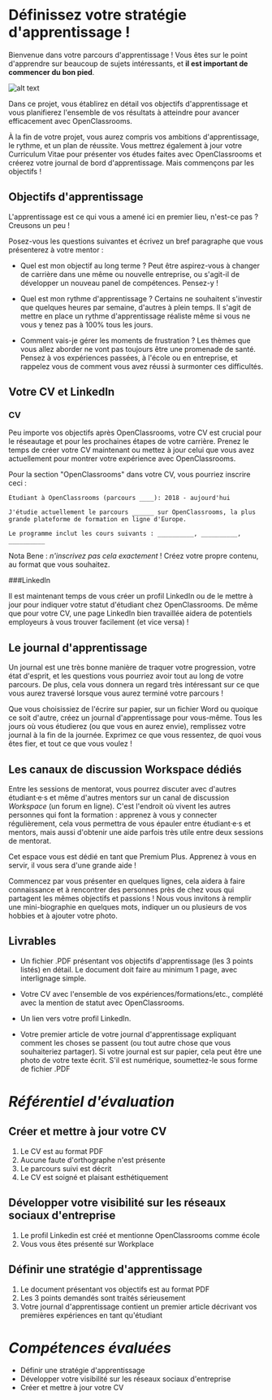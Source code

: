 # Définissez votre stratégie d'apprentissage !

Bienvenue dans votre parcours d'apprentissage ! Vous êtes sur le point d'apprendre  sur beaucoup de sujets intéressants, et **il est important de commencer du bon pied**.

![alt text](https://user.oc-static.com/upload/2016/10/24/1477332023351_14770590539582_embark.jpg "En route pour votre apprentissage !")


Dans ce projet, vous établirez en détail vos objectifs d'apprentissage et vous planifierez l'ensemble de vos résultats à atteindre pour avancer efficacement avec OpenClassrooms.

À la fin de votre projet, vous aurez compris vos ambitions d'apprentissage, le rythme, et un plan de réussite. Vous mettrez également à jour votre Curriculum Vitae pour présenter vos études faites avec OpenClassrooms et créerez votre journal de bord d'apprentissage. Mais commençons par les objectifs !

## Objectifs d'apprentissage

L'apprentissage est ce qui vous a amené ici en premier lieu, n'est-ce pas ? Creusons un peu !

Posez-vous les questions suivantes et écrivez un bref paragraphe que vous présenterez à votre mentor :

* Quel est mon objectif au long terme ? Peut être aspirez-vous à changer de carrière dans une même ou nouvelle entreprise, ou s'agit-il de développer un nouveau panel de compétences. Pensez-y !

* Quel est mon rythme d'apprentissage ? Certains ne souhaitent s'investir que quelques heures par semaine, d'autres à plein temps. Il s'agit de mettre en place un rythme d'apprentissage réaliste même si vous ne vous y tenez pas à 100% tous les jours.

* Comment vais-je gérer les moments de frustration ?  Les thèmes que vous allez aborder ne vont pas toujours être une promenade de santé. Pensez à vos expériences passées, à l'école ou en entreprise, et rappelez vous de comment vous avez réussi à surmonter ces difficultés.

## Votre CV et LinkedIn

### CV

Peu importe vos objectifs après OpenClassrooms, votre CV est crucial pour le réseautage et pour les prochaines étapes de votre carrière. Prenez le temps de créer votre CV maintenant ou mettez à jour celui que vous avez actuellement pour montrer votre expérience avec OpenClassrooms.

Pour la section "OpenClassrooms" dans votre CV, vous pourriez inscrire ceci :

    Étudiant à OpenClassrooms (parcours ____): 2018 - aujourd'hui

    J'étudie actuellement le parcours ______ sur OpenClassrooms, la plus grande plateforme de formation en ligne d'Europe.

    Le programme inclut les cours suivants : __________, __________, __________

Nota Bene : *n'inscrivez pas cela exactement* ! Créez votre propre contenu, au format que vous souhaitez.

###LinkedIn

Il est maintenant temps de vous créer un profil LinkedIn ou de le mettre à jour pour indiquer votre statut d'étudiant chez OpenClassrooms. De même que pour votre CV, une page LinkedIn bien travaillée aidera de potentiels employeurs à vous trouver facilement (et vice versa) !

## Le journal d'apprentissage

Un journal est une très bonne manière de traquer votre progression, votre état d'esprit, et les questions vous pourriez avoir tout au long de votre parcours. De plus, cela vous donnera un regard très intéressant sur ce que vous aurez traversé lorsque vous aurez terminé votre parcours !

Que vous choisissiez de l'écrire sur papier, sur un fichier Word ou quoique ce soit d'autre, créez un journal d'apprentissage pour vous-même. Tous les jours où vous étudierez (ou que vous en aurez envie), remplissez votre journal à la fin de la journée. Exprimez ce que vous ressentez, de quoi vous êtes fier, et tout ce que vous voulez !

## Les canaux de discussion Workspace dédiés

Entre les sessions de mentorat, vous pourrez discuter avec d'autres étudiant·e·s et même d'autres mentors sur un canal de discussion *Workspace* (un forum en ligne). C'est l'endroit où vivent les autres personnes qui font la formation : apprenez à vous y connecter régulièrement, cela vous permettra de vous épauler entre étudiant·e·s et mentors, mais aussi d'obtenir une aide parfois très utile entre deux sessions de mentorat.

Cet espace vous est dédié en tant que Premium Plus. Apprenez à vous en servir, il vous sera d'une grande aide !

Commencez par vous présenter en quelques lignes, cela aidera à faire connaissance et à rencontrer des personnes près de chez vous qui partagent les mêmes objectifs et passions ! Nous vous invitons à remplir une mini-biographie en quelques mots, indiquer un ou plusieurs de vos hobbies et à ajouter votre photo. 

## Livrables

* Un fichier .PDF présentant vos objectifs d'apprentissage (les 3 points listés) en détail. Le document doit faire au minimum 1 page, avec interlignage simple.

* Votre CV avec l'ensemble de vos expériences/formations/etc., complété avec la mention de statut avec OpenClassrooms.

* Un lien vers votre profil LinkedIn.

* Votre premier article de votre journal d'apprentissage expliquant comment les choses se passent (ou tout autre chose que vous souhaiteriez partager). Si votre journal est sur papier, cela peut être une photo de votre texte écrit. S'il est numérique, soumettez-le sous forme de fichier .PDF

# *Référentiel d'évaluation*

## Créer et mettre à jour votre CV

1. Le CV est au format PDF
2. Aucune faute d'orthographe n'est présente
3. Le parcours suivi est décrit
4. Le CV est soigné et plaisant esthétiquement

## Développer votre visibilité sur les réseaux sociaux d'entreprise

1. Le profil Linkedin est créé et mentionne OpenClassrooms comme école
2. Vous vous êtes présenté sur Workplace

## Définir une stratégie d'apprentissage

1. Le document présentant vos objectifs est au format PDF
2. Les 3 points demandés sont traités sérieusement
3. Votre journal d'apprentissage contient un premier article décrivant vos premières expériences en tant qu'étudiant    

# *Compétences évaluées*

* Définir une stratégie d'apprentissage
* Développer votre visibilité sur les réseaux sociaux d'entreprise
* Créer et mettre à jour votre CV
